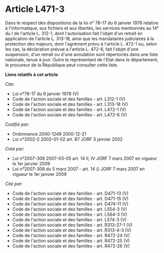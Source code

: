 # Article L471-3

Dans le respect des dispositions de la loi n° 78-17 du 6 janvier 1978 relative à l'informatique, aux fichiers et aux
libertés, les services mentionnés au 14° du I de l'article L. 312-1, dont l'autorisation fait l'objet d'un retrait en
application de l'article L. 313-18, ainsi que les mandataires judiciaires à la protection des majeurs, dont l'agrément prévu
à l'article L. 472-1 ou, selon les cas, la déclaration prévue à l'article L. 472-6, fait l'objet d'une suspension, d'un
retrait ou d'une annulation sont répertoriés dans une liste nationale, tenue à jour. Outre le représentant de l'Etat dans le
département, le procureur de la République peut consulter cette liste.

**Liens relatifs à cet article**

_Cite_:

  - Loi n°78-17 du 6 janvier 1978 (V)
  - Code de l'action sociale et des familles - art. L312-1 (V)
  - Code de l'action sociale et des familles - art. L313-18 (V)
  - Code de l'action sociale et des familles - art. L472-1 (V)
  - Code de l'action sociale et des familles - art. L472-6 (V)

_Codifié par_:

  - Ordonnance 2000-1249 2000-12-21
  - Loi n°2002-2 2002-01-02 art. 87 JORF 3 janvier 2002

_Créé par_:

  - Loi n°2007-308 2007-03-05 art. 14 II, IV JORF 7 mars 2007 en vigueur le 1er janvier 2009
  - Loi n°2007-308 du 5 mars 2007 - art. 14 () JORF 7 mars 2007 en vigueur le 1er janvier 2009

_Cité par_:

  - Code de l'action sociale et des familles - art. D471-13 (V)
  - Code de l'action sociale et des familles - art. D471-15 (V)
  - Code de l'action sociale et des familles - art. D474-11 (V)
  - Code de l'action sociale et des familles - art. L554-3 (V)
  - Code de l'action sociale et des familles - art. L564-3 (V)
  - Code de l'action sociale et des familles - art. L574-3 (V)
  - Code de l'action sociale et des familles - art. R313-27-1 (V)
  - Code de l'action sociale et des familles - art. R313-4-3 (V)
  - Code de l'action sociale et des familles - art. R472-24 (V)
  - Code de l'action sociale et des familles - art. R472-25 (V)
  - Code de l'action sociale et des familles - art. R472-26 (V)
